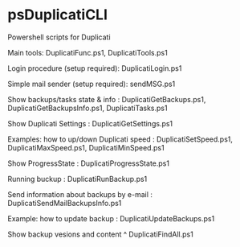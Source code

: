# psDuplicatiCLI
Powershell scripts for  Duplicati

Main tools: DuplicatiFunc.ps1, DuplicatiTools.ps1

Login procedure (setup required): DuplicatiLogin.ps1

Simple mail sender (setup required): sendMSG.ps1

Show backups/tasks state & info : DuplicatiGetBackups.ps1, DuplicatiGetBackupsInfo.ps1, DuplicatiTasks.ps1

Show Duplicati Settings : DuplicatiGetSettings.ps1

Examples: how to up/down Duplicati speed : DuplicatiSetSpeed.ps1, DuplicatiMaxSpeed.ps1, DuplicatiMinSpeed.ps1

Show ProgressState : DuplicatiProgressState.ps1

Running buckup : DuplicatiRunBackup.ps1

Send information about backups by e-mail : DuplicatiSendMailBackupsInfo.ps1

Example: how to update backup : DuplicatiUpdateBackups.ps1

Show backup vesions and content ^ DuplicatiFindAll.ps1
 
